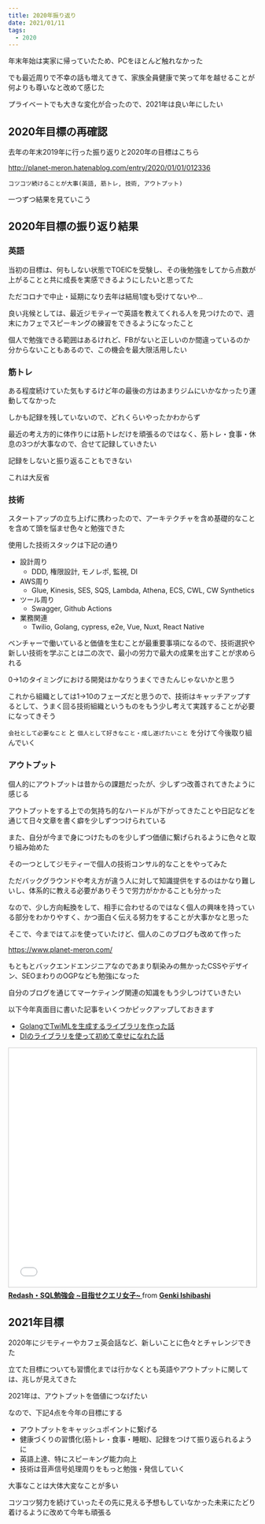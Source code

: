 ```yaml
---
title: 2020年振り返り
date: 2021/01/11
tags:
  - 2020
---
```


年末年始は実家に帰っていたため、PCをほとんど触れなかった

でも最近周りで不幸の話も増えてきて、家族全員健康で笑って年を越せることが何よりも尊いなと改めて感じた

プライベートでも大きな変化が合ったので、2021年は良い年にしたい

## 2020年目標の再確認

去年の年末2019年に行った振り返りと2020年の目標はこちら

http://planet-meron.hatenablog.com/entry/2020/01/01/012336

`コツコツ続けることが大事(英語, 筋トレ, 技術, アウトプット)`

一つずつ結果を見ていこう

## 2020年目標の振り返り結果

### 英語

当初の目標は、何もしない状態でTOEICを受験し、その後勉強をしてから点数が上がることと共に成長を実感できるようにしたいと思ってた

ただコロナで中止・延期になり去年は結局1度も受けてないや...

良い兆候としては、最近ジモティーで英語を教えてくれる人を見つけたので、週末にカフェでスピーキングの練習をできるようになったこと

個人で勉強できる範囲はあるけれど、FBがないと正しいのか間違っているのか分からないこともあるので、この機会を最大限活用したい

### 筋トレ

ある程度続けていた気もするけど年の最後の方はあまりジムにいかなかったり運動してなかった

しかも記録を残していないので、どれくらいやったかわからず

最近の考え方的に体作りには筋トレだけを頑張るのではなく、筋トレ・食事・休息の3つが大事なので、合せて記録していきたい

記録をしないと振り返ることもできない

これは大反省

### 技術

スタートアップの立ち上げに携わったので、アーキテクチャを含め基礎的なことを含めて頭を悩ませ色々と勉強できた

使用した技術スタックは下記の通り

- 設計周り
  - DDD, 権限設計, モノレポ, 監視, DI
- AWS周り
  - Glue, Kinesis, SES, SQS, Lambda, Athena, ECS, CWL, CW Synthetics
- ツール周り
  - Swagger, Github Actions
- 業務関連
  - Twilio, Golang, cypress, e2e, Vue, Nuxt, React Native

ベンチャーで働いていると価値を生むことが最重要事項になるので、技術選択や新しい技術を学ぶことは二の次で、最小の労力で最大の成果を出すことが求められる

0→1のタイミングにおける開発はかなりうまくできたんじゃないかと思う

これから組織としては1→10のフェーズだと思うので、技術はキャッチアップするとして、うまく回る技術組織というものをもう少し考えて実践することが必要になってきそう

`会社として必要なこと` と `個人として好きなこと・成し遂げたいこと` を分けて今後取り組んでいく

### アウトプット

個人的にアウトプットは昔からの課題だったが、少しずつ改善されてきたように感じる

アウトプットをする上での気持ち的なハードルが下がってきたことや日記などを通じて日々文章を書く癖を少しずつつけられている

また、自分が今まで身につけたものを少しずつ価値に繋げられるように色々と取り組み始めた

その一つとしてジモティーで個人の技術コンサル的なことをやってみた

ただバックグラウンドや考え方が違う人に対して知識提供をするのはかなり難しいし、体系的に教える必要がありそうで労力がかかることも分かった

なので、少し方向転換をして、相手に合わせるのではなく個人の興味を持っている部分をわかりやすく、かつ面白く伝える努力をすることが大事かなと思った

そこで、今まではてぶを使っていたけど、個人のこのブログも改めて作った

https://www.planet-meron.com/

もともとバックエンドエンジニアなのであまり馴染みの無かったCSSやデザイン、SEOまわりのOGPなども勉強になった

自分のブログを通じてマーケティング関連の知識をもう少しつけていきたい

以下今年真面目に書いた記事をいくつかピックアップしておきます

- [GolangでTwiMLを生成するライブラリを作った話](https://blog.homie.co.jp/entry/gotwiml-story)
- [DIのライブラリを使って初めて幸せになれた話
  ](https://www.planet-meron.com/articles/20201205_golang_di_wire)

<iframe src="//www.slideshare.net/slideshow/embed_code/key/rBBx05N2RYmlsc" width="595" height="485" frameborder="0" marginwidth="0" marginheight="0" scrolling="no" style="border:1px solid #CCC; border-width:1px; margin-bottom:5px; max-width: 100%;" allowfullscreen> </iframe> <div style="margin-bottom:5px"> <strong> <a href="//www.slideshare.net/genkiishibashi3/redashsql" title="Redash・SQL勉強会 ~目指せクエリ女子~ " target="_blank">Redash・SQL勉強会 ~目指せクエリ女子~ </a> </strong> from <strong><a href="https://www.slideshare.net/genkiishibashi3" target="_blank">Genki Ishibashi</a></strong> </div>

## 2021年目標

2020年にジモティーやカフェ英会話など、新しいことに色々とチャレンジできた

立てた目標についても習慣化までは行かなくとも英語やアウトプットに関しては、兆しが見えてきた

2021年は、アウトプットを価値につなげたい

なので、下記4点を今年の目標にする

- アウトプットをキャッシュポイントに繋げる
- 健康づくりの習慣化(筋トレ・食事・睡眠)、記録をつけて振り返られるように
- 英語上達、特にスピーキング能力向上
- 技術は音声信号処理周りをもっと勉強・発信していく

大事なことは大体大変なことが多い

コツコツ努力を続けていったその先に見える予想もしていなかった未来にたどり着けるように改めて今年も頑張る
